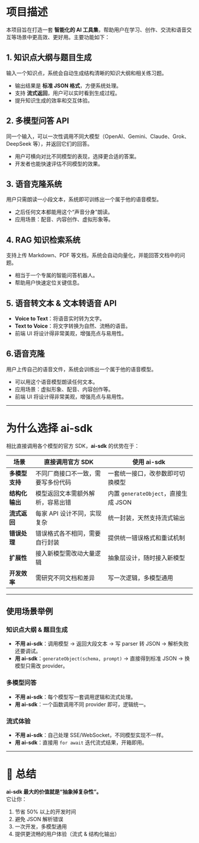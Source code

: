 # 项目描述

本项目旨在打造一套 **智能化的 AI 工具集**，帮助用户在学习、创作、交流和语音交互等场景中更高效、更好用。主要功能如下：

## 1. 知识点大纲与题目生成
输入一个知识点，系统会自动生成结构清晰的知识大纲和相关练习题。  
- 输出结果是 **标准 JSON 格式**，方便系统处理。  
- 支持 **流式返回**，用户可以实时看到生成过程。  
- 提升知识生成的效率和交互体验。  

## 2. 多模型问答 API
同一个输入，可以一次性调用不同大模型（OpenAI、Gemini、Claude、Grok、DeepSeek 等），并返回它们的回答。  
- 用户可横向对比不同模型的表现，选择更合适的答案。  
- 开发者也能快速评估不同模型的效果。  

## 3. 语音克隆系统
用户只需朗读一小段文本，系统即可训练出一个属于他的语音模型。  
- 之后任何文本都能用这个“声音分身”朗读。  
- 应用场景：配音、内容创作、虚拟形象等。  

## 4. RAG 知识检索系统
支持上传 Markdown、PDF 等文档，系统会自动向量化，并能回答文档中的问题。  
- 相当于一个专属的智能问答机器人。  
- 帮助用户快速定位关键信息。  

## 5. 语音转文本 & 文本转语音 API
- **Voice to Text**：将语音实时转为文字。  
- **Text to Voice**：将文字转换为自然、流畅的语音。  
- 前端 UI 将设计得非常美观，增强亮点与易用性。  

## 6.语音克隆
用户上传自己的语音文件，系统会训练出一个属于他的语音模型。  
- 可以用这个语音模型朗读任何文本。  
- 应用场景：虚拟形象、配音、内容创作等。  
- 前端 UI 将设计得非常美观，增强亮点与易用性。  

---

# 为什么选择 **ai-sdk**

相比直接调用各个模型的官方 SDK，**ai-sdk** 的优势在于：

| 场景 | 直接调用官方 SDK | 使用 ai-sdk |
|------|----------------|-------------|
| **多模型支持** | 不同厂商接口不一致，需要写多份代码 | 一套统一接口，改参数即可切换模型 |
| **结构化输出** | 模型返回文本需额外解析，容易出错 | 内置 `generateObject`，直接生成 JSON |
| **流式返回** | 每家 API 设计不同，实现复杂 | 统一封装，天然支持流式输出 |
| **错误处理** | 错误格式各不相同，需要自行封装 | 提供统一错误格式和重试机制 |
| **扩展性** | 接入新模型需改动大量逻辑 | 抽象层设计，随时接入新模型 |
| **开发效率** | 需研究不同文档和差异 | 写一次逻辑，多模型通用 |

---

## 使用场景举例

### 知识点大纲 & 题目生成
- **不用 ai-sdk**：调用模型 → 返回大段文本 → 写 parser 转 JSON → 解析失败还要调试。  
- **用 ai-sdk**：`generateObject(schema, prompt)` → 直接得到标准 JSON → 换模型只需改 provider。  

### 多模型问答
- **不用 ai-sdk**：每个模型写一套调用逻辑和流式处理。  
- **用 ai-sdk**：一个函数调用不同 provider 即可，逻辑统一。  

### 流式体验
- **不用 ai-sdk**：自己处理 SSE/WebSocket，不同模型实现不一样。  
- **用 ai-sdk**：直接用 `for await` 迭代流式结果，开箱即用。  

---

# 📌 总结
**ai-sdk 最大的价值就是“抽象掉复杂性”。**  
它让你：  
1. 节省 50% 以上的开发时间  
2. 避免 JSON 解析错误  
3. 一次开发，多模型通用  
4. 提供更流畅的用户体验（流式 & 结构化输出）